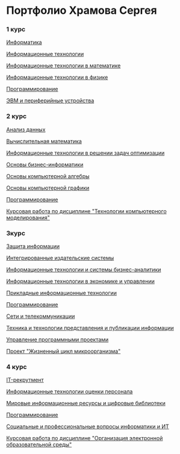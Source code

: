 # Портфолио Храмова Сергея

### 1 курс

<a href="https://serega89kh.github.io/1kurs/informatika/informatika">Информатика</a>

<a href="https://serega89kh.github.io/1kurs/IT/IT">Информационные технологии</a>

<a href="https://serega89kh.github.io/1kurs/ITinM/ITinM">Информационные технологии в математике</a>

<a href="https://serega89kh.github.io/1kurs/ITinPh/ITinPh">Информационные технологии в физике</a>

<a href="https://serega89kh.github.io/1kurs/prog/prog">Программирование</a>

<a href="https://serega89kh.github.io/1kurs/evm/evm">ЭВМ и периферийные устройства</a>

### 2 курс

<a href="https://serega89kh.github.io/2kurs/Analis/Analis">Анализ данных</a>

<a href="https://serega89kh.github.io/2kurs/vm/vm">Вычислительная математика</a>

<a href="https://serega89kh.github.io/2kurs/itrzo/itrzo">Информационные технологии в решении задач оптимизации</a>

<a href="https://serega89kh.github.io/2kurs/biznes/biznes">Основы бизнес-информатики</a>

<a href="https://serega89kh.github.io/2kurs/oska/oska">Основы компьютерной алгебры</a>

<a href="https://serega89kh.github.io/2kurs/oskg/oskg">Основы компьютерной графики</a>

<a href="https://serega89kh.github.io/2kurs/prog/prog">Программирование</a>

<a href="https://github.com/Serega89Kh/Serega89Kh.github.io/tree/master/2kurs/%D0%9A%D1%83%D1%80%D1%81%D0%BE%D0%B2%D0%B0%D1%8F%20%D1%80%D0%B0%D0%B1%D0%BE%D1%82%D0%B0">Курсовая работа по дисциплине "Технологии компьютерного моделирования"</a>

### 3курс

<a href="https://serega89kh.github.io/3kurs/zi/zi">Защита информации</a>

<a href="https://serega89kh.github.io/3kurs/izs/isz">Интегрированные издательские системы</a>

<a href="https://serega89kh.github.io/3kurs/ITiSB/ITiSB">Информационные технологии и системы бизнес-аналитики</a>

<a href="https://serega89kh.github.io/3kurs/ITiEY/ITiEY">Информационные технологии в экономике и управлении</a>

<a href="https://serega89kh.github.io/3kurs/pIT/pIT">Прикладные информационные технологии</a>

<a href="https://serega89kh.github.io/2kurs/prog/prog">Программирование</a>

<a href="https://serega89kh.github.io/3kurs/seti/seti">Сети и телекоммуникации</a>

<a href="https://serega89kh.github.io/3kurs/ttppi/ttppi">Техника и технологии представления и публикации информации</a>

<a href="https://serega89kh.github.io/3kurs/YPP/YPP">Управление программными проектами</a>

<a href="https://github.com/Serega89Kh/micromir">Проект "Жизненный цикл микроорганизма"</a>

### 4 курс

<a href="https://serega89kh.github.io/4kurs/IT/IT">IT-рекрутмент</a>

<a href="https://serega89kh.github.io/4kurs/itop/itop">Информационные технологии оценки персонала</a>

<a href="https://serega89kh.github.io/4kurs/mircb/mircb">Мировые информационные ресурсы и цифровые библиотеки</a>

<a href="https://serega89kh.github.io/4kurs/prog/prog">Программирование</a>

<a href="https://serega89kh.github.io/4kurs/sip/sip">Социальные и профессиональные вопросы информатики и ИТ</a>

<a href="https://github.com/Serega89Kh/Serega89Kh.github.io/blob/master/4kurs/Kursovaya_rabota_EIOS_Khramov_Sergey_IVT4.pdf">Курсовая работа по дисциплине "Организация электронной образовательной среды"</a>
